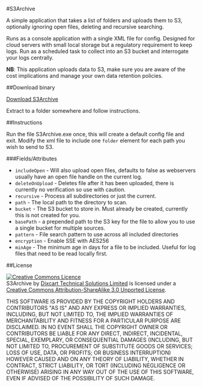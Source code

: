 #S3Archive

A simple application that takes a list of folders and uploads them to S3, optionally ignoring open files, deleting and recursive searching.

Runs as a console application with a single XML file for config.  Designed for cloud servers with small local storage but a regulatory requirement to keep logs.  Run as a scheduled task to collect into an S3 bucket and interrogate your logs centrally.

**NB**: This application uploads data to S3, make sure you are aware of the cost implications and manage your own data retention policies.

##Download binary

<a href="http://itinsurrey.co.uk/blog/2013/04/02/simple-archiving-to-s3-for-log-files.htm?utm_source=github&utm_medium=download&utm_campaign=S3Archive">Download S3Archive</a>

Extract to a folder somewhere and follow instructions.

##Instructions

Run the file S3Archive.exe once, this will create a default config file and exit.  Modify the xml file to include one `folder` element for each path you wish to send to S3.

###Fields/Attributes

  * `includeOpen` - Will also upload open files, defaults to false as webservers usually have an open file handle on the current log.
  * `deleteOnUpload` - Deletes file after it has been uploaded, there is currently no verification so use with caution.
  * `recursive` - Process all subdirectories or just the current.
  * `path` - The local path to the directory to scan.
  * `bucket` - The S3 bucket to store in.  Must already be created, currently this is not created for you.
  * `basePath` - a prepended path to the S3 key for the file to allow you to use a single bucket for multiple sources.
  * `pattern` - File search pattern to use across all included directories
  * `encryption` - Enable SSE with AES256
  * `minAge` - The minimum age in days for a file to be included.  Useful for log files that need to be read locally first.


##License

<a rel="license" href="http://creativecommons.org/licenses/by-sa/3.0/"><img alt="Creative Commons Licence" style="border-width:0" src="http://i.creativecommons.org/l/by-sa/3.0/88x31.png" /></a><br /><span xmlns:dct="http://purl.org/dc/terms/" href="http://purl.org/dc/dcmitype/InteractiveResource" property="dct:title" rel="dct:type">S3Archive</span> by <a xmlns:cc="http://creativecommons.org/ns#" href="http://dixcart.com/it" property="cc:attributionName" rel="cc:attributionURL">Dixcart Technical Solutions Limited</a> is licensed under a <a rel="license" href="http://creativecommons.org/licenses/by-sa/3.0/">Creative Commons Attribution-ShareAlike 3.0 Unported License</a>.

THIS SOFTWARE IS PROVIDED BY THE COPYRIGHT HOLDERS AND CONTRIBUTORS "AS IS" AND ANY EXPRESS OR IMPLIED WARRANTIES, INCLUDING, BUT NOT LIMITED TO, THE IMPLIED WARRANTIES OF MERCHANTABILITY AND FITNESS FOR A PARTICULAR PURPOSE ARE DISCLAIMED. IN NO EVENT SHALL THE COPYRIGHT OWNER OR CONTRIBUTORS BE LIABLE FOR ANY DIRECT, INDIRECT, INCIDENTAL, SPECIAL, EXEMPLARY, OR CONSEQUENTIAL DAMAGES (INCLUDING, BUT NOT LIMITED TO, PROCUREMENT OF SUBSTITUTE GOODS OR SERVICES; LOSS OF USE, DATA, OR PROFITS; OR BUSINESS INTERRUPTION) HOWEVER CAUSED AND ON ANY THEORY OF LIABILITY, WHETHER IN CONTRACT, STRICT LIABILITY, OR TORT (INCLUDING NEGLIGENCE OR OTHERWISE) ARISING IN ANY WAY OUT OF THE USE OF THIS SOFTWARE, EVEN IF ADVISED OF THE POSSIBILITY OF SUCH DAMAGE.
